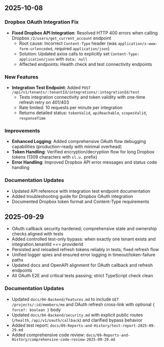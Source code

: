 ## 2025-10-08

### Dropbox OAuth Integration Fix
- **Fixed Dropbox API Integration**: Resolved HTTP 400 errors when calling Dropbox `/2/users/get_current_account` endpoint
  - Root cause: Incorrect `Content-Type` header (was `application/x-www-form-urlencoded`, required `application/json`)
  - Solution: Updated axios calls to explicitly set `Content-Type: application/json` with `data: null`
  - Affected endpoints: Health check and test connectivity endpoints

### New Features
- **Integration Test Endpoint**: Added `POST /api/v1/tenants/:tenantId/integrations/:integrationId/test`
  - Tests integration connectivity and token validity with one-time refresh retry on 401/403
  - Rate limited: 10 requests per minute per integration
  - Returns detailed status: `tokenValid`, `apiReachable`, `scopesValid`, `responseTime`

### Improvements
- **Enhanced Logging**: Added comprehensive OAuth flow debugging capabilities (production-ready with minimal overhead)
- **Token Handling**: Verified encryption/decryption flow for long Dropbox tokens (1309 characters with `sl.u.` prefix)
- **Error Handling**: Improved Dropbox API error messages and status code handling

### Documentation Updates
- Updated API reference with integration test endpoint documentation
- Added troubleshooting guide for Dropbox OAuth integration
- Documented Dropbox token format and Content-Type requirements

## 2025-09-29

- OAuth callback security hardened; comprehensive state and ownership checks aligned with tests
- Added controlled test-only bypass: when exactly one tenant exists and integration.tenantId === providerId
- Persisted and reloaded refresh tokens reliably in tests; fixed refresh flow
- Unified logger spies and ensured error logging in timeout/token-failure paths
- Updated docs and OpenAPI alignment for OAuth callback and refresh endpoints
- All OAuth E2E and critical tests passing; strict TypeScript check clean

### Documentation Updates
- Updated `docs/04-Backend/features.md` to include `GET /projects/:id/members/me` and OAuth refresh cross-link with optional `{ force?: boolean }` body
- Updated `docs/04-Backend/security.md` with explicit public routes (`/health`, `/api/v1/oauth/callback`) and clarified bypass behavior
- Added test report: `docs/09-Reports-and-History/test-report-2025-09-29.md`
- Added comprehensive code review: `docs/09-Reports-and-History/comprehensive-code-review-2025-09-29.md`
